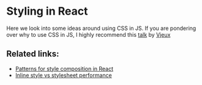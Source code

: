 # Styling in React

Here we look into some ideas around using CSS in JS.
If you are pondering over why to use CSS in JS, I highly recommend this [talk](http://blog.vjeux.com/2014/javascript/react-css-in-js-nationjs.html) by [Vjeux](https://twitter.com/Vjeux)

## Related links:
- [Patterns for style composition in React](http://jxnblk.com/writing/posts/patterns-for-style-composition-in-react/)
- [Inline style vs stylesheet performance](https://www.ctheu.com/2015/08/17/react-inline-styles-vs-css-stupid-benchmark/)
